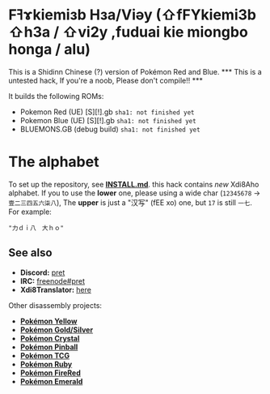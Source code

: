 # Fߔɤkiemiзb Hзa/Viəy (⇧fFYkiemi3b ⇧h3a / ⇧vi2y ,fuduai kie miongbo  honga / alu)
This is a Shidinn Chinese (?) version of Pokémon Red and Blue.
*** This is a untested hack, If you're a noob, Please don't compile!! ***

It builds the following ROMs:

- Pokemon Red (UE) [S][!].gb `sha1: not finished yet`
- Pokemon Blue (UE) [S][!].gb `sha1: not finished yet`
- BLUEMONS.GB (debug build) `sha1: not finished yet`

# The alphabet

To set up the repository, see [**INSTALL.md**](INSTALL.md).
this hack contains *new* Xdi8Aho alphabet.
If you to use the **lower** one, please using a wide char (`12345678` -> `壹二三四五六柒八`),
The **upper** is just a "汉写" (fEE xo) one, but `17` is still `一七`.
For example:
```
"力ｄｉ八　大ｈｏ"
```

## See also

- **Discord:** [pret][discord]
- **IRC:** [freenode#pret][irc]
- **Xdi8Translator:** [here][xdfyq]

Other disassembly projects:

- [**Pokémon Yellow**][pokeyellow]
- [**Pokémon Gold/Silver**][pokegold]
- [**Pokémon Crystal**][pokecrystal]
- [**Pokémon Pinball**][pokepinball]
- [**Pokémon TCG**][poketcg]
- [**Pokémon Ruby**][pokeruby]
- [**Pokémon FireRed**][pokefirered]
- [**Pokémon Emerald**][pokeemerald]

[pokeyellow]: https://github.com/pret/pokeyellow
[pokegold]: https://github.com/pret/pokegold
[pokecrystal]: https://github.com/pret/pokecrystal
[pokepinball]: https://github.com/pret/pokepinball
[poketcg]: https://github.com/pret/poketcg
[pokeruby]: https://github.com/pret/pokeruby
[pokefirered]: https://github.com/pret/pokefirered
[pokeemerald]: https://github.com/pret/pokeemerald
[discord]: https://discord.gg/d5dubZ3
[irc]: https://kiwiirc.com/client/irc.freenode.net/?#pret

[xdfyq]: https://xdi8translator.nyoeghau.com/
